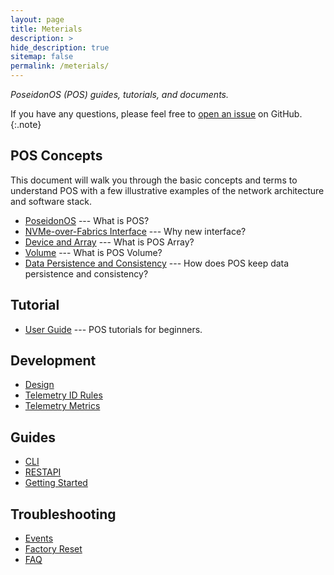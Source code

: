 ```yaml
---
layout: page
title: Meterials
description: >
hide_description: true
sitemap: false
permalink: /meterials/
---
```


*PoseidonOS (POS) guides, tutorials, and documents.*

If you have any questions, please feel free to [open an issue](https://github.com/poseidonos/poseidonos/issues) on GitHub.
{:.note}

## POS Concepts
This document will walk you through the basic concepts and terms to understand POS with a few illustrative examples of the network architecture and software stack.

- [PoseidonOS](/doc/concepts/poseidonos.md) --- What is POS?
- [NVMe-over-Fabrics Interface](/doc/concepts/nvme_of_interface.md) --- Why new interface?
- [Device and Array](/doc/concepts/device_and_array.md) --- What is POS Array? 
- [Volume](/doc/concepts/volume.md) --- What is POS Volume?
- [Data Persistence and Consistency](/doc/concepts/data_persistence_and_consistency.md) --- How does POS keep data persistence and consistency?

## Tutorial
- [User Guide](tutorial.md) --- POS tutorials for beginners.

## Development
- [Design](/doc/development/design/log_management.md) 
- [Telemetry ID Rules](/doc/development/telemetry/ID_RULES.md) 
- [Telemetry Metrics](/doc/development/telemetry/METRICS.md) 

## Guides
- [CLI](/doc/guides/cli/poseidonos-cli.md)
- [RESTAPI](/doc/guides/rest_api/README.md)
- [Getting Started](/doc/guides/getting_started/learning_best_practices.md)

## Troubleshooting
- [Events](/doc/troubleshooting/events.md) 
- [Factory Reset](/doc/troubleshooting/factory_reset.md) 
- [FAQ](/doc/troubleshooting/faq.md) 